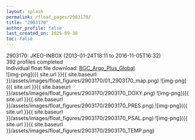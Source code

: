 ```yaml
---
layout: splash
permalink: /float_pages/2903170/
title: "2903170"
author_profile: false
last_created_on: 2025-09-30
toc: false
---
```

 
2903170: JKEO-INBOX (2013-01-24T18:11 to 2016-11-05T16:32)\
392 profiles completed\
Individual float file download: [BGC_Argo_Plus_Global](https://ftp.soest.hawaii.edu/bgc_argo_plus/Individual_Floats/outliers_removed/2903170_Sprof_processed.nc)\
![img-png]({{ site.url }}{{ site.baseurl }}/assets/images/float_figures/2903170/01_2903170_map.png)
![img-png]({{ site.url }}{{ site.baseurl }}/assets/images/float_figures/2903170/2903170_DOXY.png)
![img-png]({{ site.url }}{{ site.baseurl }}/assets/images/float_figures/2903170/2903170_PRES.png)
![img-png]({{ site.url }}{{ site.baseurl }}/assets/images/float_figures/2903170/2903170_PSAL.png)
![img-png]({{ site.url }}{{ site.baseurl }}/assets/images/float_figures/2903170/2903170_TEMP.png)
